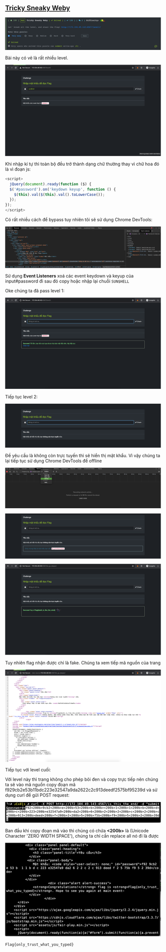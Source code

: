 ## [Tricky Sneaky Weby](https://ctf.viblo.asia/puzzles/tricky-sneaky-weby-o1y7q2psuok)

![image-20200411231413127](images/image-20200411231413127.png)

Bài này có vẻ là rất nhiều level.

![image-20200411231507771](images/image-20200411231507771.png)

Khi nhập kí tự thì toàn bộ đều trở thành dạng chữ thường thay vì chữ hoa đó là vì đoạn js:

```javascript
<script>
  jQuery(document).ready(function ($) {
  $('#password').on('keydown keyup', function () {
    $(this).val($(this).val().toLowerCase());
  });
});
</script>
```

Có rất nhiều cách để bypass tuy nhiên tôi sẽ sử dụng Chrome DevTools:

![image-20200411231802307](images/image-20200411231802307.png)

Sử dụng **Event Listeners** xoá các event keydown và keyup của input#password đi sau đó copy hoặc nhập lại chuỗi `SUN$HELL`

Oke chúng ta đã pass level 1:

![image-20200411231943699](images/image-20200411231943699.png)

Tiếp tục level 2:

![image-20200411232030767](images/image-20200411232030767.png)

Đề yêu cầu là không còn trực tuyến thì sẽ hiển thị mật khẩu. Vì vậy chúng ta lại tiếp tục sử dụng Chrome DevTools để offline

![image-20200411232144976](images/image-20200411232144976.png)

![image-20200411232201039](images/image-20200411232201039.png)

![image-20200411232231591](images/image-20200411232231591.png)

Tuy nhiên flag nhận được chỉ là fake. Chúng ta xem tiếp mã nguồn của trang

![image-20200411232324827](images/image-20200411232324827.png)

Tiếp tục với level cuối:

Với level này thì trang không cho phép bôi đen và copy trực tiếp nên chúng ta sẽ vào mã nguồn copy đoạn mã f929cb2e53b11bdc223e32547a9da2622c2c913deedf2575bf95239d và sử dụng curl để gửi POST request:

![image-20200411233246761](images/image-20200411233246761.png)

Ban đầu khi copy đoạn mã vào thì chúng có chứa **<200b>** là (Unicode Character 'ZERO WIDTH SPACE’), chúng ta chỉ cần replace all nó đi là được

![image-20200411233312562](images/image-20200411233312562.png)

`Flag{only_trust_what_you_typed}`